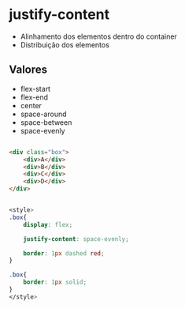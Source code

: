 # justify-content

- Alinhamento dos elementos dentro do container
- Distribuição dos elementos

## Valores

- flex-start
- flex-end
- center
- space-around
- space-between
- space-evenly

```HTML

<div class="box">
    <div>A</div>
    <div>B</div>
    <div>C</div>
    <div>D</div>
</div>

```

```CSS

<style>
.box{
    display: flex;

    justify-content: space-evenly;

    border: 1px dashed red;
}

.box{
    border: 1px solid;
}
</style>